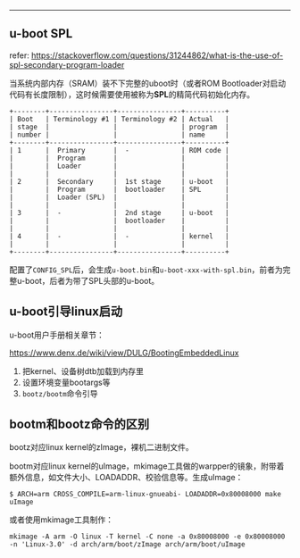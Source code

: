 ---

## u-boot SPL

refer: https://stackoverflow.com/questions/31244862/what-is-the-use-of-spl-secondary-program-loader

当系统内部内存（SRAM）装不下完整的uboot时（或者ROM Bootloader对启动代码有长度限制），这时候需要使用被称为**SPL**的精简代码初始化内存。

```
+--------+----------------+----------------+----------+
| Boot   | Terminology #1 | Terminology #2 | Actual   |
| stage  |                |                | program  |
| number |                |                | name     |
+--------+----------------+----------------+----------+
| 1      |  Primary       |  -             | ROM code |
|        |  Program       |                |          |
|        |  Loader        |                |          |
|        |                |                |          |
| 2      |  Secondary     |  1st stage     | u-boot   |
|        |  Program       |  bootloader    | SPL      |
|        |  Loader (SPL)  |                |          |
|        |                |                |          |
| 3      |  -             |  2nd stage     | u-boot   |
|        |                |  bootloader    |          |
|        |                |                |          |
| 4      |  -             |  -             | kernel   |
|        |                |                |          |
+--------+----------------+----------------+----------+
```

配置了`CONFIG_SPL`后，会生成`u-boot.bin`和`u-boot-xxx-with-spl.bin`，前者为完整u-boot，后者为带了SPL头部的u-boot。

## u-boot引导linux启动

u-boot用户手册相关章节：

https://www.denx.de/wiki/view/DULG/BootingEmbeddedLinux



1. 把kernel、设备树dtb加载到内存里
2. 设置环境变量bootargs等
3. `bootz/bootm`命令引导





## bootm和bootz命令的区别

bootz对应linux kernel的zImage，裸机二进制文件。

bootm对应linux kernel的uImage，mkimage工具做的warpper的镜象，附带着额外信息，如文件大小、LOADADDR、校验信息等。生成uImage：

```
$ ARCH=arm CROSS_COMPILE=arm-linux-gnueabi- LOADADDR=0x80008000 make uImage
```

或者使用mkimage工具制作：

```
mkimage -A arm -O linux -T kernel -C none -a 0x80008000 -e 0x80008000 -n 'Linux-3.0' -d arch/arm/boot/zImage arch/arm/boot/uImage
```

